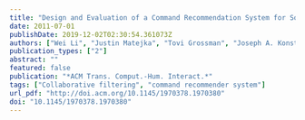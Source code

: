```yaml
---
title: "Design and Evaluation of a Command Recommendation System for Software Applications"
date: 2011-07-01
publishDate: 2019-12-02T02:30:54.361073Z
authors: ["Wei Li", "Justin Matejka", "Tovi Grossman", "Joseph A. Konstan", "George Fitzmaurice"]
publication_types: ["2"]
abstract: ""
featured: false
publication: "*ACM Trans. Comput.-Hum. Interact.*"
tags: ["Collaborative filtering", "command recommender system"]
url_pdf: "http://doi.acm.org/10.1145/1970378.1970380"
doi: "10.1145/1970378.1970380"
---
```


